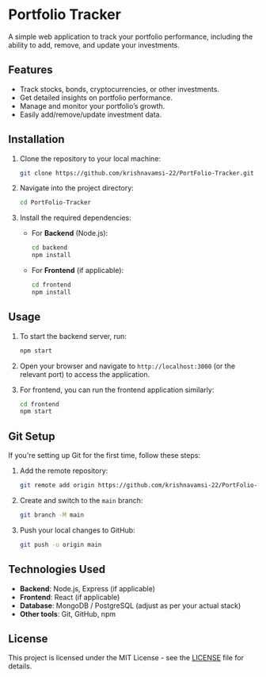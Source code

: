 # Portfolio Tracker

A simple web application to track your portfolio performance, including the ability to add, remove, and update your investments.

## Features

- Track stocks, bonds, cryptocurrencies, or other investments.
- Get detailed insights on portfolio performance.
- Manage and monitor your portfolio’s growth.
- Easily add/remove/update investment data.

## Installation

1. Clone the repository to your local machine:
    ```bash
    git clone https://github.com/krishnavamsi-22/PortFolio-Tracker.git
    ```

2. Navigate into the project directory:
    ```bash
    cd PortFolio-Tracker
    ```

3. Install the required dependencies:
    - For **Backend** (Node.js):
      ```bash
      cd backend
      npm install
      ```

    - For **Frontend** (if applicable):
      ```bash
      cd frontend
      npm install
      ```

## Usage

1. To start the backend server, run:
    ```bash
    npm start
    ```

2. Open your browser and navigate to `http://localhost:3000` (or the relevant port) to access the application.

3. For frontend, you can run the frontend application similarly:
    ```bash
    cd frontend
    npm start
    ```

## Git Setup

If you're setting up Git for the first time, follow these steps:

1. Add the remote repository:
    ```bash
    git remote add origin https://github.com/krishnavamsi-22/PortFolio-Tracker.git
    ```

2. Create and switch to the `main` branch:
    ```bash
    git branch -M main
    ```

3. Push your local changes to GitHub:
    ```bash
    git push -u origin main
    ```

## Technologies Used

- **Backend**: Node.js, Express (if applicable)
- **Frontend**: React (if applicable)
- **Database**: MongoDB / PostgreSQL (adjust as per your actual stack)
- **Other tools**: Git, GitHub, npm

## License

This project is licensed under the MIT License - see the [LICENSE](LICENSE) file for details.

